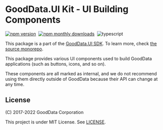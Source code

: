 # GoodData.UI Kit - UI Building Components

[![npm version](https://img.shields.io/npm/v/@gooddata/sdk-ui-kit)](https://www.npmjs.com/@gooddata/sdk-ui-kit)&nbsp;
[![npm monthly downloads](https://img.shields.io/npm/dm/@gooddata/sdk-ui-kit)](https://npmcharts.com/compare/@gooddata/sdk-ui-kit?minimal=true)&nbsp;
![typescript](https://img.shields.io/badge/typescript-first-blue?logo=typescript)

This package is a part of the [GoodData.UI SDK](https://sdk.gooddata.com/gooddata-ui/docs/about_gooddataui.html).
To learn more, check [the source monorepo](https://github.com/gooddata/gooddata-ui-sdk).

This package provides various UI components used to build GoodData applications (such as buttons, icons, and so on).

These components are all marked as internal, and we do not recommend using them directly outside of GoodData because their API can change at any time.

## License

(C) 2017-2022 GoodData Corporation

This project is under MIT License. See [LICENSE](https://github.com/gooddata/gooddata-ui-sdk/blob/master/libs/sdk-ui-kit/LICENSE).
